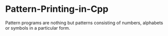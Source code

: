 # Pattern-Printing-in-Cpp
Pattern programs are nothing but patterns consisting of numbers, alphabets or symbols in a particular form. 
